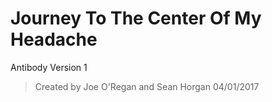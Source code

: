 # Journey To The Center Of My Headache
Antibody Version 1
>Created by Joe O'Regan and Sean Horgan
>04/01/2017
